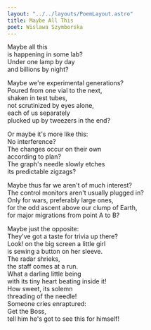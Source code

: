 ```yaml
---
layout: "../../layouts/PoemLayout.astro"
title: Maybe All This
poet: Wislawa Szymborska
---
```


Maybe all this  
is happening in some lab?  
Under one lamp by day  
and billions by night?

Maybe we're experimental generations?  
Poured from one vial to the next,  
shaken in test tubes,  
not scrutinized by eyes alone,  
each of us separately  
plucked up by tweezers in the end?

Or maybe it's more like this:  
No interference?  
The changes occur on their own  
according to plan?  
The graph's needle slowly etches  
its predictable zigzags?

Maybe thus far we aren't of much interest?  
The control monitors aren't usually plugged in?  
Only for wars, preferably large ones,  
for the odd ascent above our clump of Earth,  
for major migrations from point A to B?

Maybe just the opposite:  
They've got a taste for trivia up there?  
Look! on the big screen a little girl  
is sewing a button on her sleeve.  
The radar shrieks,  
the staff comes at a run.  
What a darling little being  
with its tiny heart beating inside it!  
How sweet, its solemn  
threading of the needle!  
Someone cries enraptured:  
Get the Boss,  
tell him he's got to see this for himself!
